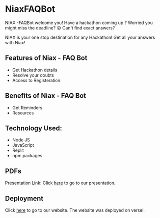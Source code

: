 # NiaxFAQBot

NIAX -FAQBot welcome you!
Have a hackathon coming up ? 
Worried you might miss the deadline? :astonished: 
Can't find exact answers?

NIAX is your one stop destination for any Hackathon! Get all your answers with Niax!



## Features of Niax - FAQ Bot
- Get Hackathon details
- Resolve your doubts
- Access to Registeration 

## Benefits of Niax - FAQ Bot

 * Get Reminders
 * Resources

## Technology Used:
- Node JS 
- JavaScript 
- Replit 
- npm packages


## PDFs
Presentation Link: Click [here](link) to go to our presentation.


## Deployment
Click [here](link) to go to our website.
The website was deployed on versel.

